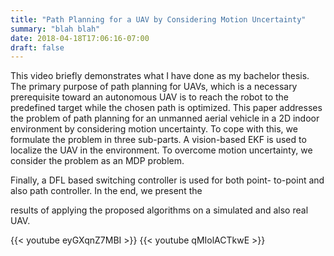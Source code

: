 ```yaml
---
title: "Path Planning for a UAV by Considering Motion Uncertainty"
summary: "blah blah"
date: 2018-04-18T17:06:16-07:00
draft: false
---
```

This video briefly demonstrates what I have done as my bachelor thesis.
The primary purpose of path planning for UAVs,
which is a necessary prerequisite toward an autonomous UAV is
to reach the robot to the predefined target while the chosen path
is optimized. This paper addresses the problem of path planning
for an unmanned aerial vehicle in a 2D indoor environment by
considering motion uncertainty. To cope with this, we formulate
the problem in three sub-parts. A vision-based EKF is used
to localize the UAV in the environment. To overcome motion
uncertainty, we consider the problem as an MDP problem.

Finally, a DFL based switching controller is used for both point-
to-point and also path controller. In the end, we present the

results of applying the proposed algorithms on a simulated and
also real UAV.


{{< youtube eyGXqnZ7MBI >}}
{{< youtube qMIolACTkwE >}}
